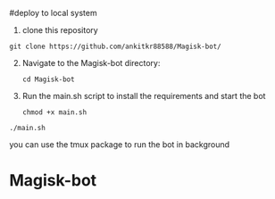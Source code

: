 #deploy to local system
1. clone this repository   

```
git clone https://github.com/ankitkr88588/Magisk-bot/
   ```
2. Navigate to the Magisk-bot directory:
   ```
   cd Magisk-bot
   ```

3. Run the main.sh script to install the requirements and start the bot
   ```
   chmod +x main.sh
   ```
```
./main.sh
```

you can use the tmux package to run the bot in background 
# Magisk-bot
